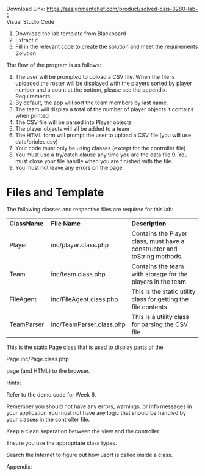 Download Link: https://assignmentchef.com/product/solved-csis-3280-lab-5
<br>
Visual Studio Code

<ol>

 <li>Download the lab template from Blackboard</li>

 <li>Extract it</li>

 <li>Fill in the relevant code to create the solution and meet the requirements Solution</li>

</ol>

The flow of the program is as follows:

<ol>

 <li>The user will be prompted to upload a CSV file. When the file is uploaded the roster will be displayed with the players sorted by player number and a count at the bottom, please see the appendix. Requirements:</li>

 <li>By default, the app will sort the team members by last name.</li>

 <li>The team will display a total of the number of player objects it contains when printed</li>

 <li>The CSV file will be parsed into Player objects</li>

 <li>The player objects will all be added to a team</li>

 <li>The HTML form will prompt the user to upload a CSV file (you will use data/orioles.csv)</li>

 <li>Your code must only be using classes (except for the controller file)</li>

 <li>You must use a try/catch clause any time you are the data file 9. You must close your file handle when you are finished with the file.</li>

 <li>You must not leave any errors on the page.</li>

</ol>

<h1>Files and Template</h1>

The following classes and respective files are required for this lab:

<table width="0">

 <tbody>

  <tr>

   <td width="100"><strong>Class</strong><strong>Name</strong></td>

   <td width="173"><strong>File Name</strong></td>

   <td width="407"><strong>Description</strong></td>

  </tr>

  <tr>

   <td width="100">Player</td>

   <td width="173">inc/player.class.php</td>

   <td width="407">Contains the Player class, must have a constructor and toString methods.</td>

  </tr>

  <tr>

   <td width="100">Team</td>

   <td width="173">inc/team.class.php</td>

   <td width="407">Contains the team with storage for the players in the team</td>

  </tr>

  <tr>

   <td width="100">FileAgent</td>

   <td width="173">inc/FileAgent.class.php</td>

   <td width="407">This is the static utility class for getting the file contents</td>

  </tr>

  <tr>

   <td width="100">TeamParser</td>

   <td width="173">inc/TeamParser.class.php</td>

   <td width="407">This is a utility class for parsing the CSV file</td>

  </tr>

 </tbody>

</table>

This is the static Page class that is used to display parts of the

Page                  inc/Page.class.php

page (and HTML) to the browser.

Hints:

Refer to the demo code for Week 6.

Remember you should not have any errors, warnings, or info messages in your application You must not have any logic that should be handled by your classes in the controller file.

Keep a clean seperation between the view and the controller.

Ensure you use the appropriate class types.

Search the Internet to figure out how usort is called inside a class.

Appendix: